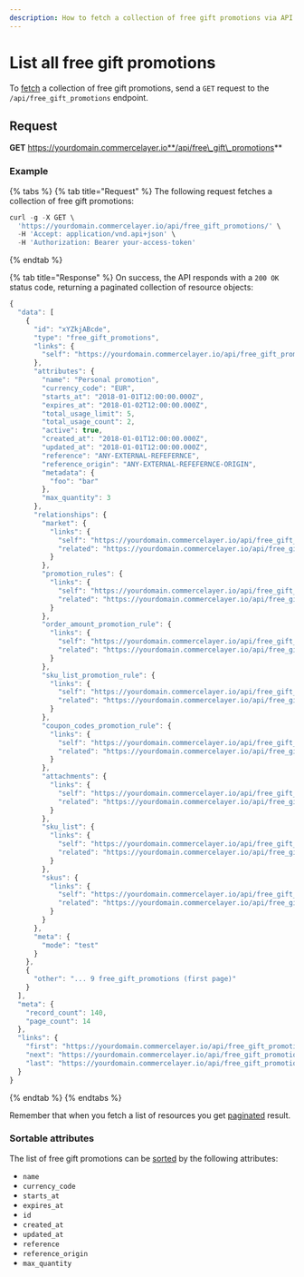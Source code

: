 ```yaml
---
description: How to fetch a collection of free gift promotions via API
---
```


# List all free gift promotions

To [fetch](https://docs.commercelayer.io/developers/fetching-resources) a collection of free gift promotions, send a `GET` request to the `/api/free_gift_promotions` endpoint.

## Request

**GET** https://yourdomain.commercelayer.io**/api/free\_gift\_promotions**

### **Example**

{% tabs %}
{% tab title="Request" %}
The following request fetches a collection of free gift promotions:

```javascript
curl -g -X GET \
  'https://yourdomain.commercelayer.io/api/free_gift_promotions/' \
  -H 'Accept: application/vnd.api+json' \
  -H 'Authorization: Bearer your-access-token'
```
{% endtab %}

{% tab title="Response" %}
On success, the API responds with a `200 OK` status code, returning a paginated collection of resource objects:

```javascript
{
  "data": [
    {
      "id": "xYZkjABcde",
      "type": "free_gift_promotions",
      "links": {
        "self": "https://yourdomain.commercelayer.io/api/free_gift_promotions/xYZkjABcde"
      },
      "attributes": {
        "name": "Personal promotion",
        "currency_code": "EUR",
        "starts_at": "2018-01-01T12:00:00.000Z",
        "expires_at": "2018-01-02T12:00:00.000Z",
        "total_usage_limit": 5,
        "total_usage_count": 2,
        "active": true,
        "created_at": "2018-01-01T12:00:00.000Z",
        "updated_at": "2018-01-01T12:00:00.000Z",
        "reference": "ANY-EXTERNAL-REFEFERNCE",
        "reference_origin": "ANY-EXTERNAL-REFEFERNCE-ORIGIN",
        "metadata": {
          "foo": "bar"
        },
        "max_quantity": 3
      },
      "relationships": {
        "market": {
          "links": {
            "self": "https://yourdomain.commercelayer.io/api/free_gift_promotions/xYZkjABcde/relationships/market",
            "related": "https://yourdomain.commercelayer.io/api/free_gift_promotions/xYZkjABcde/market"
          }
        },
        "promotion_rules": {
          "links": {
            "self": "https://yourdomain.commercelayer.io/api/free_gift_promotions/xYZkjABcde/relationships/promotion_rules",
            "related": "https://yourdomain.commercelayer.io/api/free_gift_promotions/xYZkjABcde/promotion_rules"
          }
        },
        "order_amount_promotion_rule": {
          "links": {
            "self": "https://yourdomain.commercelayer.io/api/free_gift_promotions/xYZkjABcde/relationships/order_amount_promotion_rule",
            "related": "https://yourdomain.commercelayer.io/api/free_gift_promotions/xYZkjABcde/order_amount_promotion_rule"
          }
        },
        "sku_list_promotion_rule": {
          "links": {
            "self": "https://yourdomain.commercelayer.io/api/free_gift_promotions/xYZkjABcde/relationships/sku_list_promotion_rule",
            "related": "https://yourdomain.commercelayer.io/api/free_gift_promotions/xYZkjABcde/sku_list_promotion_rule"
          }
        },
        "coupon_codes_promotion_rule": {
          "links": {
            "self": "https://yourdomain.commercelayer.io/api/free_gift_promotions/xYZkjABcde/relationships/coupon_codes_promotion_rule",
            "related": "https://yourdomain.commercelayer.io/api/free_gift_promotions/xYZkjABcde/coupon_codes_promotion_rule"
          }
        },
        "attachments": {
          "links": {
            "self": "https://yourdomain.commercelayer.io/api/free_gift_promotions/xYZkjABcde/relationships/attachments",
            "related": "https://yourdomain.commercelayer.io/api/free_gift_promotions/xYZkjABcde/attachments"
          }
        },
        "sku_list": {
          "links": {
            "self": "https://yourdomain.commercelayer.io/api/free_gift_promotions/xYZkjABcde/relationships/sku_list",
            "related": "https://yourdomain.commercelayer.io/api/free_gift_promotions/xYZkjABcde/sku_list"
          }
        },
        "skus": {
          "links": {
            "self": "https://yourdomain.commercelayer.io/api/free_gift_promotions/xYZkjABcde/relationships/skus",
            "related": "https://yourdomain.commercelayer.io/api/free_gift_promotions/xYZkjABcde/skus"
          }
        }
      },
      "meta": {
        "mode": "test"
      }
    },
    {
      "other": "... 9 free_gift_promotions (first page)"
    }
  ],
  "meta": {
    "record_count": 140,
    "page_count": 14
  },
  "links": {
    "first": "https://yourdomain.commercelayer.io/api/free_gift_promotions?page[number]=1&page[size]=10",
    "next": "https://yourdomain.commercelayer.io/api/free_gift_promotions?page[number]=2&page[size]=10",
    "last": "https://yourdomain.commercelayer.io/api/free_gift_promotions?page[number]=14&page[size]=10"
  }
}
```
{% endtab %}
{% endtabs %}

Remember that when you fetch a list of resources you get [paginated](https://docs.commercelayer.io/developers/pagination) result.

### Sortable attributes

The list of free gift promotions can be [sorted](https://docs.commercelayer.io/developers/sorting-results) by the following attributes:

* `name`
* `currency_code`
* `starts_at`
* `expires_at`
* `id`
* `created_at`
* `updated_at`
* `reference`
* `reference_origin`
* `max_quantity`
